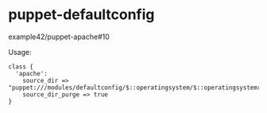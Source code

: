 puppet-defaultconfig
=============

example42/puppet-apache#10

Usage:

    class { 
      'apache':
        source_dir => "puppet:///modules/defaultconfig/$::operatingsystem/$::operatingsystemrelease/apache",
        source_dir_purge => true
    }
